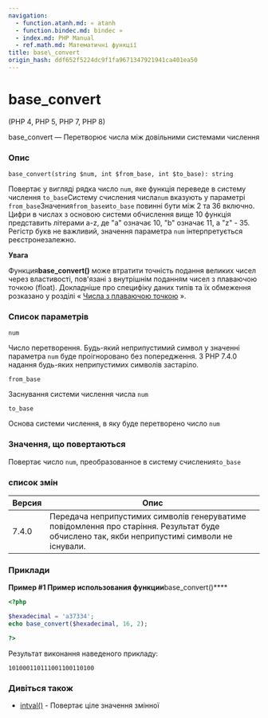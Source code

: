 ```yaml
---
navigation:
  - function.atanh.md: « atanh
  - function.bindec.md: bindec »
  - index.md: PHP Manual
  - ref.math.md: Математичні функції
title: base\_convert
origin_hash: ddf652f5224dc9f1fa9671347921941ca401ea50
---
```

# base\_convert

(PHP 4, PHP 5, PHP 7, PHP 8)

base\_convert — Перетворює числа між довільними системами числення

### Опис

```methodsynopsis
base_convert(string $num, int $from_base, int $to_base): string
```

Повертає у вигляді рядка число `num`, яке функція переведе в систему числення `to_base`Систему счисления числа`num` вказують у параметрі `from_base`Значения`from_base`и`to_base` повинні бути між 2 та 36 включно. Цифри в числах з основою системи обчислення вище 10 функція представить літерами a-z, де "a" означає 10, "b" означає 11, а "z" - 35. Регістр букв не важливий, значення параметра `num` інтерпретується реєстронезалежно.

**Увага**

Функция**base\_convert()** може втратити точність подання великих чисел через властивості, пов'язані з внутрішнім поданням чисел з плаваючою точкою (float). Докладніше про специфіку даних типів та їх обмеження розказано у розділі « [Числа з плаваючою точкою](language.types.float.md) ».

### Список параметрів

`num`

Число перетворення. Будь-який неприпустимий символ у значенні параметра `num` буде проігноровано без попередження. З PHP 7.4.0 надання будь-яких неприпустимих символів застаріло.

`from_base`

Заснування системи числення числа `num`

`to_base`

Основа системи числення, в яку буде перетворено число `num`

### Значення, що повертаються

Повертає число `num`, преобразованное в систему счисления`to_base`

### список змін

| Версия | Опис |
| --- | --- |
| 7.4.0 | Передача неприпустимих символів генеруватиме повідомлення про старіння. Результат буде обчислено так, якби неприпустимі символи не існували. |

### Приклади

**Пример #1 Пример использования функции**base\_convert()\*\*\*\*

```php
<?php

$hexadecimal = 'a37334';
echo base_convert($hexadecimal, 16, 2);

?>
```

Результат виконання наведеного прикладу:

```
101000110111001100110100
```

### Дивіться також

-   [intval()](function.intval.md) \- Повертає ціле значення змінної
